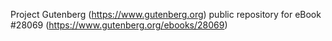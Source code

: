 Project Gutenberg (https://www.gutenberg.org) public repository for eBook #28069 (https://www.gutenberg.org/ebooks/28069)
